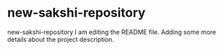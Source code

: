 # new-sakshi-repository
new-sakshi-repository
I am editing the README file. Adding some more details about the project description.
